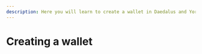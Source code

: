 ```yaml
---
description: Here you will learn to create a wallet in Daedalus and Yoroi
---
```


# Creating a wallet


